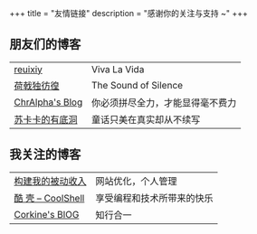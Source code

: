 +++
title = "友情链接"
description = "感谢你的关注与支持 ~"
+++

## 朋友们的博客

|||
|---|---|
 [reuixiy](https://io-oi.me/)     | Viva La Vida
 [荷戟独彷徨](https://guanqr.com) | The Sound of Silence
 [ChrAlpha's Blog](https://blog.ichr.me) | 你必须拼尽全力，才能显得毫不费力
 [苏卡卡的有底洞](https://blog.skk.moe/) | 童话只美在真实却从不续写

## 我关注的博客

|                                            |                            |
| ------------------------------------------ | -------------------------- |
| [构建我的被动收入](https://www.bmpi.dev/) | 网站优化，个人管理 |
| [酷 壳 – CoolShell](https://coolshell.cn/) | 享受编程和技术所带来的快乐 |
| [Corkine's BlOG](https://blog.mazhangjing.com/) | 知行合一 |
